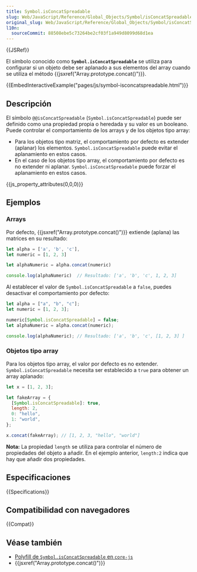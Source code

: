 ```yaml
---
title: Symbol.isConcatSpreadable
slug: Web/JavaScript/Reference/Global_Objects/Symbol/isConcatSpreadable
original_slug: Web/JavaScript/Reference/Global_Objects/Symbol/isConcatSpreadable
l10n:
  sourceCommit: 88508ebe5c73264be2cf03f1a949d8099d68d1ea
---
```


{{JSRef}}

El símbolo conocido como **`Symbol.isConcatSpreadable`** se utiliza para configurar si un objeto debe ser aplanado a sus elementos del array cuando se utiliza el método {{jsxref("Array.prototype.concat()")}}.

{{EmbedInteractiveExample("pages/js/symbol-isconcatspreadable.html")}}

## Descripción

El símbolo `@@isConcatSpreadable` (`Symbol.isConcatSpreadable`) puede ser definido como una propiedad propia o heredada y su valor es un booleano. Puede controlar el comportamiento de los arrays y de los objetos tipo array:

- Para los objetos tipo matriz, el comportamiento por defecto es extender (aplanar) los elementos. `Symbol.isConcatSpreadable` puede evitar el aplanamiento en estos casos.
- En el caso de los objetos tipo array, el comportamiento por defecto es no extender ni aplanar. `Symbol.isConcatSpreadable` puede forzar el aplanamiento en estos casos.

{{js_property_attributes(0,0,0)}}

## Ejemplos

### Arrays

Por defecto, {{jsxref("Array.prototype.concat()")}} extiende (aplana) las matrices en su resultado:

```js
let alpha = ['a', 'b', 'c'],
let numeric = [1, 2, 3]

let alphaNumeric = alpha.concat(numeric)

console.log(alphaNumeric)  // Resultado: ['a', 'b', 'c', 1, 2, 3]
```

Al establecer el valor de `Symbol.isConcatSpreadable` a `false`, puedes desactivar el comportamiento por defecto:

```js
let alpha = ["a", "b", "c"];
let numeric = [1, 2, 3];

numeric[Symbol.isConcatSpreadable] = false;
let alphaNumeric = alpha.concat(numeric);

console.log(alphaNumeric); // Resultado: ['a', 'b', 'c', [1, 2, 3] ]
```

### Objetos tipo array

Para los objetos tipo array, el valor por defecto es no extender. `Symbol.isConcatSpreadable` necesita ser establecido a `true` para obtener un array aplanado:

```js
let x = [1, 2, 3];

let fakeArray = {
  [Symbol.isConcatSpreadable]: true,
  length: 2,
  0: "hello",
  1: "world",
};

x.concat(fakeArray); // [1, 2, 3, "hello", "world"]
```

**Nota:** La propiedad `length` se utiliza para controlar el número de propiedades del objeto a añadir. En el ejemplo anterior, `length:2` indica que hay que añadir dos propiedades.

## Especificaciones

{{Specifications}}

## Compatibilidad con navegadores

{{Compat}}

## Véase también

- [Polyfill de `Symbol.isConcatSpreadable` en `core-js`](https://github.com/zloirock/core-js#ecmascript-symbol)
- {{jsxref("Array.prototype.concat()")}}
